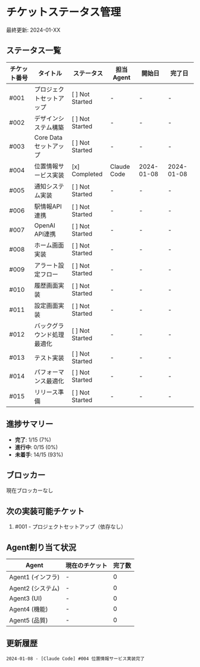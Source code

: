 # チケットステータス管理

最終更新: 2024-01-XX

## ステータス一覧

| チケット番号 | タイトル | ステータス | 担当Agent | 開始日 | 完了日 |
|------------|---------|----------|----------|--------|--------|
| #001 | プロジェクトセットアップ | [ ] Not Started | - | - | - |
| #002 | デザインシステム構築 | [ ] Not Started | - | - | - |
| #003 | Core Dataセットアップ | [ ] Not Started | - | - | - |
| #004 | 位置情報サービス実装 | [x] Completed | Claude Code | 2024-01-08 | 2024-01-08 |
| #005 | 通知システム実装 | [ ] Not Started | - | - | - |
| #006 | 駅情報API連携 | [ ] Not Started | - | - | - |
| #007 | OpenAI API連携 | [ ] Not Started | - | - | - |
| #008 | ホーム画面実装 | [ ] Not Started | - | - | - |
| #009 | アラート設定フロー | [ ] Not Started | - | - | - |
| #010 | 履歴画面実装 | [ ] Not Started | - | - | - |
| #011 | 設定画面実装 | [ ] Not Started | - | - | - |
| #012 | バックグラウンド処理最適化 | [ ] Not Started | - | - | - |
| #013 | テスト実装 | [ ] Not Started | - | - | - |
| #014 | パフォーマンス最適化 | [ ] Not Started | - | - | - |
| #015 | リリース準備 | [ ] Not Started | - | - | - |

## 進捗サマリー

- **完了**: 1/15 (7%)
- **進行中**: 0/15 (0%)
- **未着手**: 14/15 (93%)

## ブロッカー

現在ブロッカーなし

## 次の実装可能チケット

1. #001 - プロジェクトセットアップ（依存なし）

## Agent割り当て状況

| Agent | 現在のチケット | 完了数 |
|-------|--------------|--------|
| Agent1 (インフラ) | - | 0 |
| Agent2 (システム) | - | 0 |
| Agent3 (UI) | - | 0 |
| Agent4 (機能) | - | 0 |
| Agent5 (品質) | - | 0 |

## 更新履歴

```
2024-01-08 - [Claude Code] #004 位置情報サービス実装完了
```
